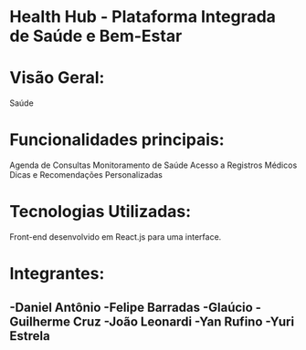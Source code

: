 # Health Hub - Plataforma Integrada de Saúde e Bem-Estar

# Visão Geral: 
Saúde

# Funcionalidades principais:

Agenda de Consultas
Monitoramento de Saúde
Acesso a Registros Médicos
Dicas e Recomendações Personalizadas

# Tecnologias Utilizadas:

Front-end desenvolvido em React.js para uma interface.

# Integrantes:
-Daniel Antônio
-Felipe Barradas
-Glaúcio
-Guilherme Cruz
-João Leonardi
-Yan Rufino
-Yuri Estrela
-
